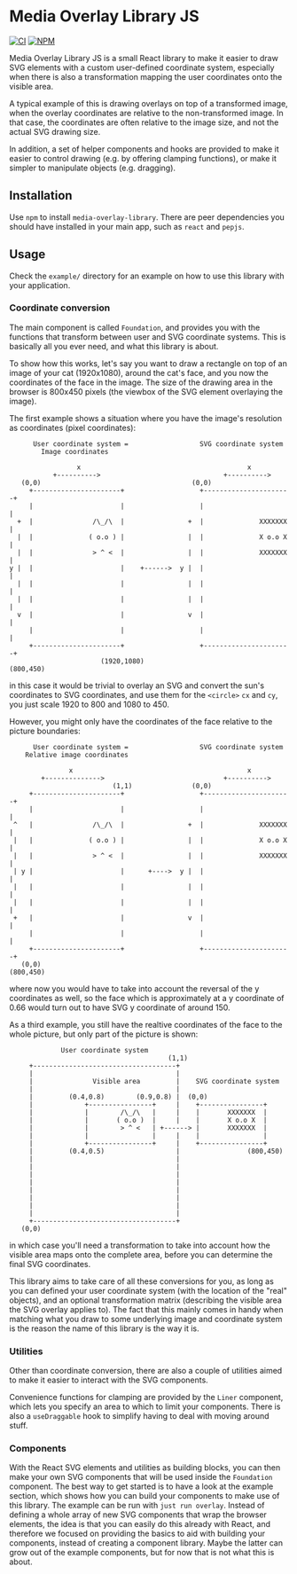 # Media Overlay Library JS

[![CI][ci-image]][ci-url]
[![NPM][npm-image]][npm-url]

[ci-image]: https://github.com/AxisCommunications/media-overlay-library-js/workflows/CI/badge.svg
[ci-url]: https://github.com/AxisCommunications/media-overlay-library-js/actions
[npm-image]: https://img.shields.io/npm/v/media-overlay-library.svg
[npm-url]: https://www.npmjs.com/package/media-overlay-library

Media Overlay Library JS is a small React library to make it easier to draw SVG
elements with a custom user-defined coordinate system, especially when there is
also a transformation mapping the user coordinates onto the visible area.

A typical example of this is drawing overlays on top of a transformed image,
when the overlay coordinates are relative to the non-transformed image.
In that case, the coordinates are often relative to the image size, and not
the actual SVG drawing size.

In addition, a set of helper components and hooks are provided to make it easier
to control drawing (e.g. by offering clamping functions), or make it simpler to
manipulate objects (e.g. dragging).

## Installation

Use `npm` to install `media-overlay-library`. There are peer
dependencies you should have installed in your main app, such as `react` and
`pepjs`.

## Usage

Check the `example/` directory for an example on how to use this library with
your application.

### Coordinate conversion

The main component is called `Foundation`, and provides you with the functions
that transform between user and SVG coordinate systems. This is basically all
you ever need, and what this library is about.

To show how this works, let's say you want to draw a rectangle on top of an
image of your cat (1920x1080), around the cat's face, and you now the
coordinates of the face in the image. The size of the drawing area in the
browser is 800x450 pixels (the viewbox of the SVG element overlaying the
image).

The first example shows a situation where you have the image's resolution as
coordinates (pixel coordinates):

```
      User coordinate system =                  SVG coordinate system
        Image coordinates

                 x                                          x
           +---------->                               +---------->
   (0,0)                                      (0,0)
     +----------------------+                   +----------------------+
     |                      |                   |                      |
  +  |               /\_/\  |                +  |              XXXXXXX |
  |  |              ( o.o ) |                |  |              X o.o X |
  |  |               > ^ <  |                |  |              XXXXXXX |
y |  |                      |    +------>  y |  |                      |
  |  |                      |                |  |                      |
  |  |                      |                |  |                      |
  v  |                      |                v  |                      |
     |                      |                   |                      |
     +----------------------+                   +----------------------+
                       (1920,1080)                                 (800,450)
```

in this case it would be trivial to overlay an SVG and convert the sun's
coordinates to SVG coordinates, and use them for the `<circle>` `cx` and `cy`,
you just scale 1920 to 800 and 1080 to 450.

However, you might only have the coordinates of the face relative to the
picture boundaries:

```
      User coordinate system =                  SVG coordinate system
    Relative image coordinates

               x                                            x
        +-------------->                              +---------->
                          (1,1)               (0,0)
     +----------------------+                   +----------------------+
     |                      |                   |                      |
 ^   |               /\_/\  |                +  |              XXXXXXX |
 |   |              ( o.o ) |                |  |              X o.o X |
 |   |               > ^ <  |                |  |              XXXXXXX |
 | y |                      |      +---->  y |  |                      |
 |   |                      |                |  |                      |
 |   |                      |                |  |                      |
 +   |                      |                v  |                      |
     |                      |                   |                      |
     +----------------------+                   +----------------------+
   (0,0)                                                           (800,450)
```

where now you would have to take into account the reversal of the y coordinates
as well, so the face which is approximately at a y coordinate of 0.66 would turn
out to have SVG y coordinate of around 150.

As a third example, you still have the realtive coordinates of the face to the
whole picture, but only part of the picture is shown:

```
             User coordinate system
                                        (1,1)
     +------------------------------------+
     |                                    |
     |               Visible area         |    SVG coordinate system
     |                                    |
     |         (0.4,0.8)        (0.9,0.8) |  (0,0)
     |             +----------------+     |    +----------------+
     |             |        /\_/\   |     |    |       XXXXXXX  |
     |             |       ( o.o )  |     |    |       X o.o X  |
     |             |        > ^ <   | +------> |       XXXXXXX  |
     |             |                |     |    |                |
     |             +----------------+     |    +----------------+
     |         (0.4,0.5)                  |                 (800,450)
     |                                    |
     |                                    |
     |                                    |
     |                                    |
     |                                    |
     |                                    |
     |                                    |
     |                                    |
     +------------------------------------+
   (0,0)
```

in which case you'll need a transformation to take into account how the visible
area maps onto the complete area, before you can determine the final SVG coordinates.

This library aims to take care of all these conversions for you, as long
as you can defined your user coordinate system (with the location of the "real"
objects), and an optional transformation matrix (describing the visible area
the SVG overlay applies to). The fact that this mainly comes in handy when
matching what you draw to some underlying image and coordinate system is
the reason the name of this library is the way it is.

### Utilities

Other than coordinate conversion, there are also a couple of utilities aimed to
make it easier to interact with the SVG components.

Convenience functions for clamping are provided by the `Liner` component, which
lets you specify an area to which to limit your components. There is also a
`useDraggable` hook to simplify having to deal with moving around stuff.

### Components

With the React SVG elements and utilities as building blocks, you can then make
your own SVG components that will be used inside the `Foundation` component.
The best way to get started is to have a look at the example section, which
shows how you can build your components to make use of this library. The
example can be run with `just run overlay`. Instead of defining a whole array of new
SVG components that wrap the browser elements, the idea is that you can easily
do this already with React, and therefore we focused on providing the basics to
aid with building your components, instead of creating a component library.
Maybe the latter can grow out of the example components, but for now that is
not what this is about.
